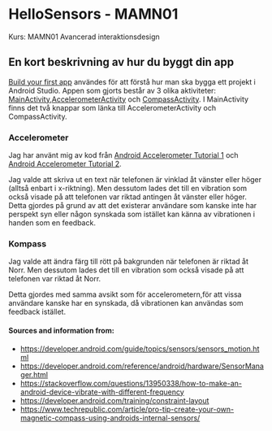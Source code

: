 # HelloSensors - MAMN01
Kurs: MAMN01 Avancerad interaktionsdesign 

## En kort beskrivning av hur du byggt din app

[Build your first app](https://developer.android.com/training/basics/firstapp/index.html) användes för att förstå hur man ska bygga ett projekt i Android Studio. Appen som gjorts består av 3 olika aktiviteter: [MainActivity](https://github.com/AmandaMitic/HelloSensors/blob/master/app/src/main/java/com/example/hellosensors/MainActivity.java),[AccelerometerActivity](https://github.com/AmandaMitic/HelloSensors/blob/master/app/src/main/java/com/example/hellosensors/AccelerometerActivity.java) och [CompassActivity](https://github.com/AmandaMitic/HelloSensors/blob/master/app/src/main/java/com/example/hellosensors/CompassActivity.java). I MainActivity finns det två knappar som länka till AccelerometerActivity och CompassActivity. 

### Accelerometer
Jag har använt mig av kod från [Android Accelerometer Tutorial 1](https://www.youtube.com/watch?v=pkT7DU1Yo9Q) och [Android Accelerometer Tutorial 2](https://www.youtube.com/watch?v=Rda_5s4rObQ). 

Jag valde att skriva ut en text när telefonen är vinklad åt vänster eller höger (alltså enbart i x-riktning). Men dessutom lades det till en vibration som också visade på att telefonen var riktad antingen åt vänster eller höger. Detta gjordes på grund av att det existerar användare som kanske inte har perspekt syn eller någon synskada som istället kan känna av vibrationen i handen som en feedback. 


### Kompass
Jag valde att ändra färg till rött på bakgrunden när telefonen är riktad åt Norr. Men dessutom lades det till en vibration som också visade på att telefonen var riktad åt Norr. 

Detta gjordes med samma avsikt som för accelerometern,för att vissa användare kanske har en synskada, då vibrationen kan användas som feedback istället. 

#### Sources and information from: 
 - https://developer.android.com/guide/topics/sensors/sensors_motion.html
 - https://developer.android.com/reference/android/hardware/SensorManager.html
 - https://stackoverflow.com/questions/13950338/how-to-make-an-android-device-vibrate-with-different-frequency  
 - https://developer.android.com/training/constraint-layout 
 - https://www.techrepublic.com/article/pro-tip-create-your-own-magnetic-compass-using-androids-internal-sensors/

